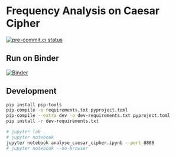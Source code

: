 # Frequency Analysis on Caesar Cipher

[![pre-commit.ci status](https://results.pre-commit.ci/badge/github/bitnik/analyse-caesar-cipher/main.svg)](https://results.pre-commit.ci/latest/github/bitnik/analyse-caesar-cipher/main)

## Run on Binder

[![Binder](https://mybinder.org/badge_logo.svg)](https://mybinder.org/v2/gh/bitnik/analyse-caesar-cipher/HEAD?labpath=analyse_caesar_cipher.ipynb)

## Development

```sh
pip install pip-tools
pip-compile -o requirements.txt pyproject.toml
pip-compile --extra dev -o dev-requirements.txt pyproject.toml
pip install -r dev-requirements.txt

# jupyter lab
# jupyter notebook
jupyter notebook analyse_caesar_cipher.ipynb --port 8888
# jupyter notebook --no-browser
```
